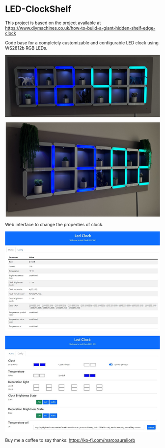 # LED-ClockShelf
This project is based on the project available at https://www.diymachines.co.uk/how-to-build-a-giant-hidden-shelf-edge-clock

Code base for a completely customizable and configurable LED clock using WS2812b RGB LEDs.

 <img src=Images/image1.jpg width="600" /><br/>
 
 <img src=Images/image2.jpg width="600" /><br/>


Web interface to change the properties of clock.

 <img src=Images/Api_Home.jpg width="600" /><br/>
 
 <img src=Images/Api_Config.jpg width="600" /><br/>

Buy me a coffee to say thanks: https://ko-fi.com/marcoaureliorb
